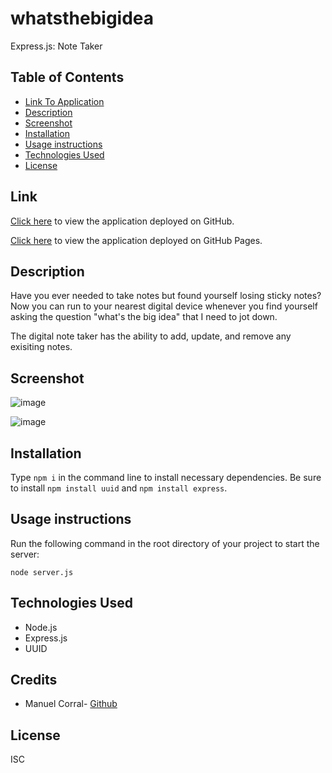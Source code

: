 # whatsthebigidea
Express.js: Note Taker

## Table of Contents

* [Link To Application](#link)
* [Description](#description)
* [Screenshot](#screenshot)
* [Installation](#installation)
* [Usage instructions](#usage-instructions)
* [Technologies Used](#technologies-used)
* [License](#license)

## Link  

[Click here](https://github.com/ecinematic/whatsthebigidea) to view the application deployed on GitHub. 

[Click here](https://ecinematic.github.io/whatsthebigidea/) to view the application deployed on GitHub Pages.   

## Description  

Have you ever needed to take notes but found yourself losing sticky notes? Now you can run to your nearest digital device whenever you find yourself asking the question "what's the big idea" that I need to jot down.

The digital note taker has the ability to add, update, and remove any exisiting notes.

## Screenshot  

![image](https://user-images.githubusercontent.com/40043251/230490798-ae43a47c-952b-4dfa-9aed-739cdbef9d2a.png)

![image](https://user-images.githubusercontent.com/40043251/230490825-ac5eee23-e118-4642-a7b7-45b20f3035dd.png)


## Installation
   
Type `npm i` in the command line to install necessary dependencies. 
Be sure to install `npm install uuid` and `npm install express`.
  

## Usage instructions

Run the following command in the root directory of your project to start the server:
  
`node server.js`

## Technologies Used    

* Node.js
* Express.js
* UUID


## Credits

* Manuel Corral- [Github](https://github.com/ecinematic) 

## License

ISC
